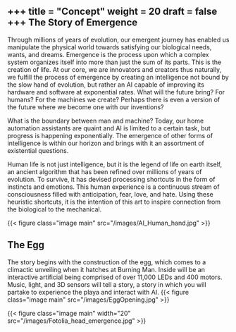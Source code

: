 +++
title = "Concept"
weight = 20
draft = false
+++
The Story of Emergence
---
<p>Through millions of years of evolution, our emergent journey has enabled us manipulate the physical world towards satisfying our biological needs, wants, and dreams.  Emergence is the process upon which a complex system organizes itself into more than just the sum of its parts. This is the creation of life.  At our core, we are innovators and creators thus naturally, we fulfill the process of emergence by creating an intelligence not bound by the slow hand of evolution, but rather an AI capable of improving its hardware and software at exponential rates.  What will the future bring?  For humans?  For the machines we create?  Perhaps there is even a version of the future where we become one with our inventions?</p>
<p>What is the boundary between man and machine?  Today, our home automation assistants are quaint and AI is limited to a certain task, but progress is happening exponentially.  The emergence of other forms of intelligence is within our horizon and brings with it an assortment of existential questions.</p>
<p>Human life is not just intelligence, but it is the legend of life on earth itself, an ancient algorithm that has been refined over millions of years of evolution.  To survive, it has devised processing shortcuts in the form of instincts and emotions.  This human experience is a continuous stream of consciousness filled with anticipation, fear, love, and hate.  Using these heuristic shortcuts, it is the intention of this art to inspire connection from the biological to the mechanical.</p>

{{< figure class="image main" src="/images/AI_Human_hand.jpg" >}}

The Egg
---
The story begins with the construction of the egg, which comes to a climactic unveiling when it hatches at Burning Man.  Inside will be an interactive artificial being comprised of over 11,000 LEDs and 400 motors.  Music, light, and 3D sensors will tell a story, a story in which you will partake to experience the playa and interact with AI.
{{< figure class="image main" src="/images/EggOpening.jpg" >}}


{{< figure class="image main" width="20" src="/images/Fotolia_head_emergence.jpg" >}}

